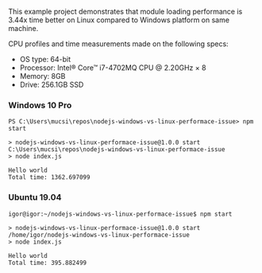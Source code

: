 This example project demonstrates that module loading performance is 3.44x time better on Linux compared to Windows platform on same machine.

CPU profiles and time measurements made on the following specs:
- OS type: 64-bit
- Processor: Intel® Core™ i7-4702MQ CPU @ 2.20GHz × 8 
- Memory: 8GB
- Drive: 256.1GB SSD

### Windows 10 Pro

```
PS C:\Users\mucsi\repos\nodejs-windows-vs-linux-performace-issue> npm start

> nodejs-windows-vs-linux-performace-issue@1.0.0 start C:\Users\mucsi\repos\nodejs-windows-vs-linux-performace-issue
> node index.js

Hello world
Total time: 1362.697099
```

### Ubuntu 19.04

```
igor@igor:~/nodejs-windows-vs-linux-performace-issue$ npm start

> nodejs-windows-vs-linux-performace-issue@1.0.0 start /home/igor/nodejs-windows-vs-linux-performace-issue
> node index.js

Hello world
Total time: 395.882499
```
